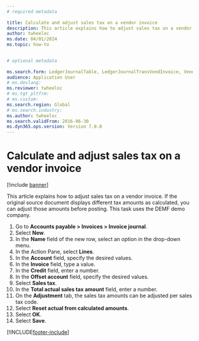 ```yaml
--- 
# required metadata 
 
title: Calculate and adjust sales tax on a vendor invoice
description: This article explains how to adjust sales tax on a vendor invoice in Dynamics 365 Finance. 
author: twheeloc
ms.date: 04/01/2024
ms.topic: how-to 

 
# optional metadata 
 
ms.search.form: LedgerJournalTable, LedgerJournalTransVendInvoice, VendTableLookup, TaxTmpWorkTrans   
audience: Application User 
# ms.devlang:  
ms.reviewer: twheeloc
# ms.tgt_pltfrm:  
# ms.custom:  
ms.search.region: Global
# ms.search.industry: 
ms.author: twheeloc
ms.search.validFrom: 2016-06-30 
ms.dyn365.ops.version: Version 7.0.0 
---
```

# Calculate and adjust sales tax on a vendor invoice

[!include [banner](../../includes/banner.md)]

This article explains how to adjust sales tax on a vendor invoice. If the original source document displays different tax amounts as calculated, you can adjust those amounts before posting. This task uses the DEMF demo company.

1. Go to **Accounts payable > Invoices > Invoice journal**.
2. Select **New**.
3. In the **Name** field of the new row, select an option in the drop-down menu.
4. In the Action Pane, select **Lines**.
5. In the **Account** field, specify the desired values.
6. In the **Invoice** field, type a value.
7. In the **Credit** field, enter a number.
8. In the **Offset account** field, specify the desired values.
9. Select **Sales tax**.
10. In the **Total actual sales tax amount** field, enter a number.
11. On the **Adjustment** tab, the sales tax amounts can be adjusted per sales tax code.
12. Select **Reset actual from calculated amounts**.
13. Select **OK**.
14. Select **Save**.



[!INCLUDE[footer-include](../../../includes/footer-banner.md)]
